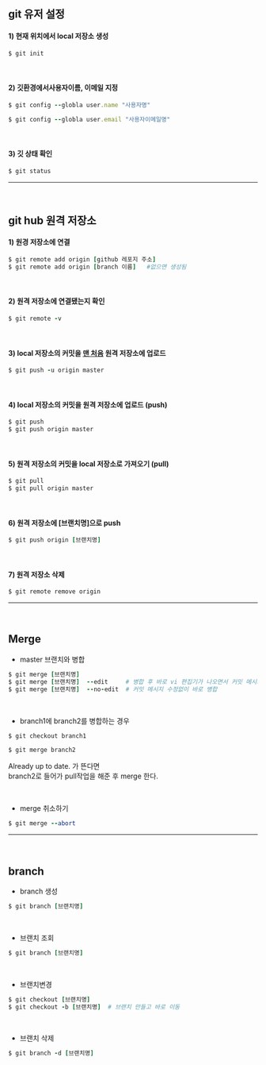 ## git 유저 설정    
#### 1) 현재 위치에서 local 저장소 생성     


```ruby
$ git init
```

<br>  

#### 2) 깃환경에서사용자이름, 이메일 지정     


```ruby
$ git config --globla user.name "사용자명"

$ git config --globla user.email "사용자이메일명"
```

<br>  

#### 3) 깃 상태 확인      


```ruby
$ git status
```
  

- - -

<br>   

## git hub 원격 저장소  
#### 1) 원경 저장소에 연결    


```ruby
$ git remote add origin [github 레포지 주소]
$ git remote add origin [branch 이름]   #없으면 생성됨
```

<br>   

#### 2) 원격 저장소에 연결됐는지 확인    


```ruby
$ git remote -v
````

   
<br>

#### 3) local 저장소의 커밋을 <u>맨 처음</u> 원격 저장소에 업로드    

```ruby
$ git push -u origin master
````

<br>

#### 4) local 저장소의 커밋을 원격 저장소에 업로드 (push)    

```ruby
$ git push
$ git push origin master
````

<br>  

#### 5) 원격 저장소의 커밋을 local 저장소로 가져오기 (pull)    

```ruby
$ git pull
$ git pull origin master
````

<br>  

#### 6) 원격 저장소에 [브랜치명]으로 push    

```ruby
$ git push origin [브랜치명]
````

<br>  

#### 7) 원격 저장소 삭제       

```ruby
$ git remote remove origin
```
   

- - -

<br>  

## Merge   
- master 브랜치와 병합    

```ruby
$ git merge [브랜치명]
$ git merge [브랜치명]  --edit     # 병합 후 바로 vi 편집기가 나오면서 커밋 메시지 수정 가능
$ git merge [브랜치명]  --no-edit  # 커밋 메시지 수정없이 바로 병합
```

<br>  

- branch1에 branch2를 병합하는 경우    

```ruby
$ git checkout branch1

$ git merge branch2
```

Already up to date. 가 뜬다면    
branch2로 들어가 pull작업을 해준 후 merge 한다.    

<br>  

- merge 취소하기   

```ruby
$ git merge --abort
```
 

- - -

<br>  

## branch    
- branch 생성  

```ruby
$ git branch [브랜치명]
```

<br>  

- 브랜치 조회    

```ruby
$ git branch [브랜치명]
```

<br>  

- 브랜치변경  

```ruby
$ git checkout [브랜치명]
$ git checkout -b [브랜치명]  # 브랜치 만들고 바로 이동
```

<br>  

- 브랜치 삭제    

```ruby
$ git branch -d [브랜치명]
```
   
